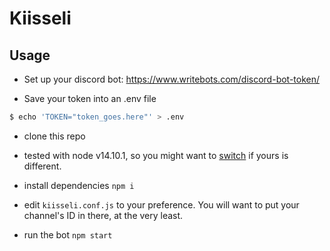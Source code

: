 # Kiisseli


## Usage

- Set up your discord bot: https://www.writebots.com/discord-bot-token/

- Save your token into an .env file
```sh
$ echo 'TOKEN="token_goes.here"' > .env
```

- clone this repo

- tested with node v14.10.1, so you might want to [switch](https://github.com/nvm-sh/nvm) if yours is different.

- install dependencies `npm i`

- edit `kiisseli.conf.js` to your preference. You will want to put your channel's ID in there, at the very least.

- run the bot `npm start`
